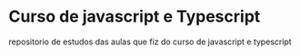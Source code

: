 # Curso de javascript e Typescript
 repositorio de estudos das aulas que fiz do curso de javascript e typescript
